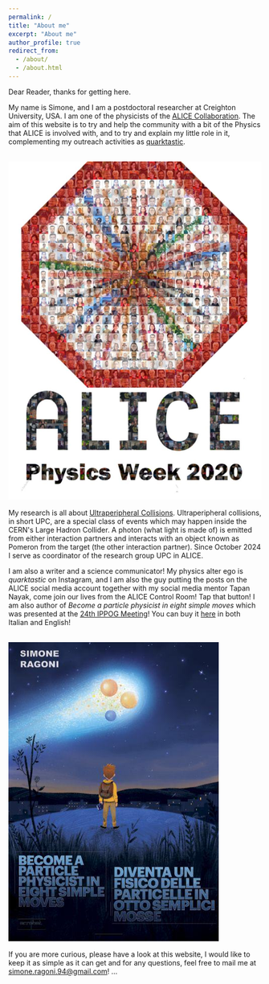 ```yaml
---
permalink: /
title: "About me"
excerpt: "About me"
author_profile: true
redirect_from:
  - /about/
  - /about.html
---
```


Dear Reader,
thanks for getting here.

<!-- My name is Simone, and I am a PhD student at the University of Birmingham, UK. I am one of the physicists of the [ALICE Collaboration](http://alice.web.cern.ch). The aim of this website is to try and help the community with a bit of the Physics that ALICE is involved with, and to try and explain my little role in it. -->
My name is Simone, and I am a postdoctoral researcher at Creighton University, USA. I am one of the physicists of the [ALICE Collaboration](http://alice.web.cern.ch). The aim of this website is to try and help the community with a bit of the Physics that ALICE is involved with, and to try and explain my little role in it, complementing my outreach activities as [quarktastic](https://www.instagram.com/quarktastic/).


<br/><img src='/images/places/ALICEpeople.jpg'>

My research is all about [Ultraperipheral Collisions](https://arxiv.org/abs/nucl-ex/0502005). Ultraperipheral collisions, in short UPC, are a special class of events which may happen inside the CERN's Large Hadron Collider. A photon (what light is made of) is emitted from either interaction partners and interacts with an object known as Pomeron from the target (the other interaction partner). Since October 2024 I serve as coordinator of the research group UPC in ALICE. 

I am also a writer and a science communicator! My physics alter ego is *quarktastic* on Instagram, and I am also the guy putting the posts on the ALICE social media account together with my social media mentor Tapan Nayak, come join our lives from the ALICE Control Room! Tap that button! I am also author of *Become a particle physicist in eight simple moves* which was presented at the [24th IPPOG Meeting](https://indico.cern.ch/event/1185824/)! You can buy it [here](https://www.acrobatedizioni.it/prodotto/comediventarefisico/) in both Italian and English!

<br/><img src='/images/book.jpeg'>


If you are more curious, please have a look at this website, I would like to keep it as simple as it can get and for any questions, feel free to mail me at [simone.ragoni.94@gmail.com](simone.ragoni.94@gmail.com)! ...
<!-- And take a few seconds to admire the renowned symbol of the University of Birmingham, the Old Joe (a nice anecdote is that it is the source of inspiration for the tower of Isengard from the *Lord of the rings*)! -->

<!-- <br/><img src='/images/places/OldJoe.jpg'> -->
